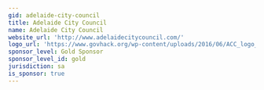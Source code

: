 ```yaml
---
gid: adelaide-city-council
title: Adelaide City Council
name: Adelaide City Council
website_url: 'http://www.adelaidecitycouncil.com/'
logo_url: 'https://www.govhack.org/wp-content/uploads/2016/06/ACC_logo_Blue.jpg'
sponsor_level: Gold Sponsor
sponsor_level_id: gold
jurisdiction: sa
is_sponsor: true
---
```

